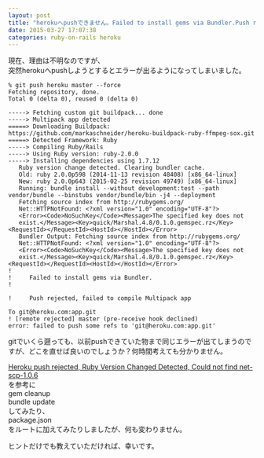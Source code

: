 ```yaml
---
layout: post
title: "herokuへpushできません。Failed to install gems via Bundler.Push rejected, failed to compile Multipack app"
date: 2015-03-27 17:07:38
categories: ruby-on-rails heroku
---
```

<p>現在、理由は不明なのですが、<br>
突然herokuへpushしようとするとエラーが出るようになってしまいました。</p>

<pre><code>% git push heroku master --force
Fetching repository, done.
Total 0 (delta 0), reused 0 (delta 0)

-----&gt; Fetching custom git buildpack... done
-----&gt; Multipack app detected
=====&gt; Downloading Buildpack: https://github.com/markaschneider/heroku-buildpack-ruby-ffmpeg-sox.git
=====&gt; Detected Framework: Ruby
-----&gt; Compiling Ruby/Rails
-----&gt; Using Ruby version: ruby-2.0.0
-----&gt; Installing dependencies using 1.7.12
   Ruby version change detected. Clearing bundler cache.
   Old: ruby 2.0.0p598 (2014-11-13 revision 48408) [x86_64-linux]
   New: ruby 2.0.0p643 (2015-02-25 revision 49749) [x86_64-linux]
   Running: bundle install --without development:test --path vendor/bundle --binstubs vendor/bundle/bin -j4 --deployment
   Fetching source index from http://rubygems.org/
   Net::HTTPNotFound: &lt;?xml version="1.0" encoding="UTF-8"?&gt;
   &lt;Error&gt;&lt;Code&gt;NoSuchKey&lt;/Code&gt;&lt;Message&gt;The specified key does not
   exist.&lt;/Message&gt;&lt;Key&gt;quick/Marshal.4.8/0.1.0.gemspec.rz&lt;/Key&gt;&lt;RequestId&gt;&lt;/RequestId&gt;&lt;HostId&gt;&lt;/HostId&gt;&lt;/Error&gt;
   Bundler Output: Fetching source index from http://rubygems.org/
   Net::HTTPNotFound: &lt;?xml version="1.0" encoding="UTF-8"?&gt;
   &lt;Error&gt;&lt;Code&gt;NoSuchKey&lt;/Code&gt;&lt;Message&gt;The specified key does not
   exist.&lt;/Message&gt;&lt;Key&gt;quick/Marshal.4.8/0.1.0.gemspec.rz&lt;/Key&gt;&lt;RequestId&gt;&lt;/RequestId&gt;&lt;HostId&gt;&lt;/HostId&gt;&lt;/Error&gt;
!
!     Failed to install gems via Bundler.
!

!     Push rejected, failed to compile Multipack app

To git@heroku.com:app.git
! [remote rejected] master (pre-receive hook declined)
error: failed to push some refs to 'git@heroku.com:app.git'
</code></pre>

<p>gitでいくら遡っても、以前pushできていた物まで同じエラーが出てしまうのですが、どこを直せば良いのでしょうか？何時間考えても分かりません。</p>

<p><a href="https://stackoverflow.com/questions/15033607/heroku-push-rejected-ruby-version-changed-detected-could-not-find-net-scp-1-0">Heroku push rejected, Ruby Version Changed Detected, Could not find net-scp-1.0.6</a><br>
を参考に<br>
    gem cleanup  <br>
    bundle update <br>
してみたり、<br>
package.json<br>
をルートに加えてみたりしましたが、何も変わりません。</p>

<p>ヒントだけでも教えていただければ、幸いです。</p>
